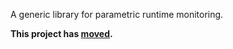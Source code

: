 A generic library for parametric runtime monitoring.

**This project has [moved](http://code.google.com/p/mopbox/).**